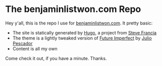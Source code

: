 # The benjaminlistwon.com Repo

Hey y'all, this is the repo I use for [benjaminlistwon.com](https://benjaminlistwon.com). It pretty basic:

- The site is statically generated by [Hugo](https://gohugo.io), a project from [Steve Francia](http://spf13.com/)
- The theme is a lightly tweaked version of [Future Imperfect](https://github.com/jpescador/hugo-future-imperfect) by [Julio Pescador](https://jpescador.com)
- Content is all my own

Come check it out, if you have a minute. Thanks.